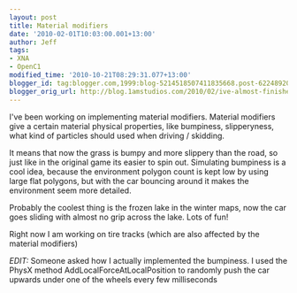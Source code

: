 ```yaml
---
layout: post
title: Material modifiers
date: '2010-02-01T10:03:00.001+13:00'
author: Jeff
tags:
- XNA
- OpenC1
modified_time: '2010-10-21T08:29:31.077+13:00'
blogger_id: tag:blogger.com,1999:blog-5214518507411835668.post-6224892000918957815
blogger_orig_url: http://blog.1amstudios.com/2010/02/ive-almost-finished-material-modifiers.html
---
```

I've been working on implementing material modifiers.  Material modifiers give a certain material physical properties, like bumpiness, slipperyness, what kind of particles should used when driving / skidding.

It means that now the grass is bumpy and more slippery than the road, so just like in the original game its easier to spin out.  Simulating bumpiness is a cool idea, because the environment polygon count is kept low by using large flat polygons, but with the car bouncing around it makes the environment seem more detailed.

Probably the coolest thing is the frozen lake in the winter maps, now the car goes sliding with almost no grip across the lake. Lots of fun!

Right now I am working on tire tracks (which are also affected by the material modifiers)

_EDIT:_ Someone asked how I actually implemented the bumpiness.  I used the PhysX method AddLocalForceAtLocalPosition to randomly push the car upwards under one of the wheels every few milliseconds